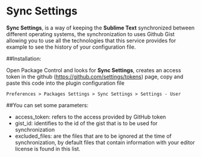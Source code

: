 Sync Settings
===============

**Sync Settings**, is a way of keeping the **Sublime Text** synchronized between different operating systems, the synchronization to uses Github Gist allowing you to use all the technologies that this service provides for example to see the history of your configuration file.

##Installation:

Open Package Control and looks for **Sync Settings**, creates an access token in the github (https://github.com/settings/tokens) page, copy and paste this code into the plugin configuration file

```Preferences > Packages Settings > Sync Settings > Settings - User```

##You can set some parameters:

* access_token: refers to the access provided by GitHub token
* gist_id: identifies to the id of the gist that is to be used for synchronization
* excluded_files: are the files that are to be ignored at the time of synchronization, by default files that contain information with your editor license is found in this list.
